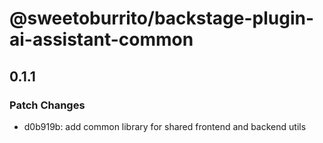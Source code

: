 # @sweetoburrito/backstage-plugin-ai-assistant-common

## 0.1.1

### Patch Changes

- d0b919b: add common library for shared frontend and backend utils
